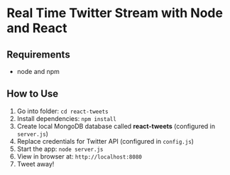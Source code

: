 # Real Time Twitter Stream with Node and React

## Requirements

- node and npm

## How to Use

1. Go into folder: `cd react-tweets`
2. Install dependencies: `npm install`
3. Create local MongoDB database called **react-tweets** (configured in `server.js`)
4. Replace credentials for Twitter API (configured in `config.js`)
5. Start the app: `node server.js`
6. View in browser at: `http://localhost:8080`
7. Tweet away!
